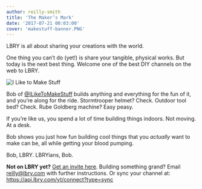```yaml
---
author: reilly-smith
title: 'The Maker’s Mark'
date: '2017-07-21 00:03:00'
cover: 'makestuff-banner.PNG'
---
```

LBRY is all about sharing your creations with the world.

One thing you can’t do (yet!) is share your tangible, physical works. But today is the next best thing. Welcome one of the best DIY channels on the web to LBRY.

![I Like to Make Stuff](/img/news/makestuff-inline.jpg)

Bob of <a href='lbry://@ILikeToMakeStuff'>@ILikeToMakeStuff</a> builds anything and everything for the fun of it, and you’re along for the ride. Stormtrooper helmet? Check. Outdoor tool bed? Check. Rube Goldberg machine? Easy peasy.

If you’re like us, you spend a lot of time building things indoors. Not moving. At a desk.

Bob shows you just how fun building cool things that you *actually* want to make can be, all while getting your blood pumping.

Bob, LBRY. LBRYians, Bob.

**Not on LBRY yet?** [Get an invite here](https://lbry.com/get). Building something grand? Email reilly@lbry.com with further instructions. Or sync your channel at: https://api.lbry.com/yt/connect?type=sync
